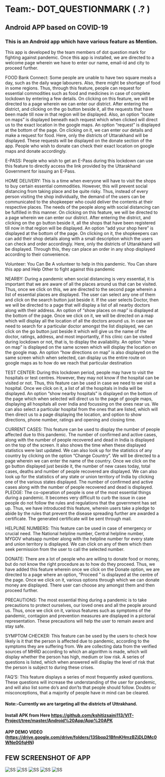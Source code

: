 # Team:- DOT_QUESTIONMARK ( .? )

## Android APP based on COVID-19

### This is an Android app which have various feature as Mention.


This app is developed by the team members of dot question mark for fighting against pandemic.
Once this app is installed, we are directed to a welcome page wherein we have to enter our name, email-id and city to proceed further.

FOOD Bank Connect:
Some people are unable to have two square meals a day, such as the daily wage labourers. Also, there might be shortage of food in some regions. Thus, through this feature, people can request for essential commodities such as food and medicines in case of complete lockdown by entering a few details.
On clicking on this feature, we will be directed to a page wherein we can enter our district. After entering the district, and clicking on the go button beside it, all the requests that have been made till now in that region will be displayed. Also, an option “locate on maps” is displayed beneath each request which when clicked will direct us to the exact location in the google maps. An option “request” is displayed at the bottom of the page. On clicking on it, we can enter our details and make a request for food. Here, only the districts of Uttarakhand will be displayed. These requests will be displayed on the donate section of the app. People who wish to donate can check their exact location on google maps and donate accordingly.

E-PASS:
People who wish to get an E-Pass during this lockdown can use this feature to directly access the link provided by the Uttarakhand Government for issuing an E-Pass.

HOME DELIVERY:
This is a time when everyone will have to visit the shops to buy certain essential commodities. However, this will prevent social distancing from taking place and be quite risky. Thus, instead of every person visiting the shop individually, the demand of the users can be communicated to the shopkeeper who could deliver the contents at their respective places. The needs of the people along with social distancing can be fulfilled in this manner.
On clicking on this feature, we will be directed to a page wherein we can enter our district. After entering the district, and clicking on the go button beside it, all the shops that have been registered till now in that region will be displayed. An option “add your shop here” is displayed at the bottom of the page. On clicking on it, the shopkeepers can can add their shop details along with a small description which the users can check and order accordingly. Here, only the districts of Uttarakhand will be displayed. Through this, they can place an order in any shop displayed according to their convenience.

Volunteer:
You Can Be A volunteer to help in this pandemic. You Can share this app and Help Other to fight against this pandemic

NEARBY:
During a pandemic when social distancing is very essential, it is important that we are aware of all the places around us that can be visited.
Thus, once we click on this, we are directed to the second page wherein a list of essential places are displayed. The user can select any one of them and click on the search button just beside it.
If the user selects Doctor, then we will be directed to a page that will display a list of all nearby doctors along with their address. An option of “show places on map” is displayed at the bottom of the page. Once we click on it, we will be directed on a map which will display all the location of all the doctors around us. In case we need to search for a particular doctor amongst the list displayed, we can click on the go button just beside it which will give us the name of the doctor, ratings, address, and most importantly, if his clinic can be visited during lockdown or not, that is, to display the availability. An option “show on map” is displayed on the same screen which will display the location on the google map. An option “how directions on map” is also displayed on the same screen which when selected, can display us the entire route on google maps as to how do we reach that particular destination

TEST CENTER:
During this lockdown period, people may have to visit the hospitals or test centres. However, they may not know if the hospital can be visited or not.
Thus, this feature can be used in case we need to we visit a hospital. Once we click on it, a list of all the hospitals in India will be displayed. An option “show nearby hospitals” is displayed on the bottom of the page which when selected will direct us to the page of google maps, displaying all hospitals all over India and focussing on the ones near us. We can also select a particular hospital from the ones that are listed, which will then direct us to a page displaying the location, and option to show directions, phone number, ratings and opening and closing time.

CURRENT CASES:
This feature can be used to display the number of people affected due to this pandemic. The number of confirmed and active cases, along with the number of people recovered and dead in India is displayed on the top of the screen. It also shows the time when these displayed statistics were last updated. We can also look up for the statistics of any country by clicking on the option “Change Country”. We will be directed to a page wherein we can enter the name of the country. Once we click on the go button displayed just beside it, the number of new cases today, total cases, deaths and number of people recovered are displayed. We can also look up for the statistics of any state or union territory of India by clicking one of the various states displayed. The number of confirmed and active cases along with the number of people recovered and dead is displayed.
PLEDGE:
The co-operation of people is one of the most essential things during a pandemic. It becomes very difficult to curb the issue in case people do not follow the rules and regulations that the government has set up.
Thus, we have introduced this feature, wherein users take a pledge to abide by the rules that prevent the disease spreading further are awarded a certificate. The generated certificate will be sent through mail.


HELPLINE NUMBERS:
This feature can be used in case of emergency or crucial need. The National helpline number, Central helpline number, MYGOV whatsapp number along with the helpline number for every state and union territory is displayed. We can click on any of them which then seek permission from the user to call the selected number.

DONATE:
There are a lot of people who are willing to donate food or money, but do not know the right procedure as to how do they proceed.
Thus, we have added this feature wherein once we click on the Donate option, we are directed to a page where an option, “Proceed ” is displayed at the centre of the page. Once we click on it, various options through which we can donate money are displayed. There user can choose any amongst them and then proceed further.

PRECAUTIONS:
The most essential thing during a pandemic is to take precautions to protect ourselves, our loved ones and all the people around us. Thus, once we click on it, various features such as symptoms of the pandemic, contagion and prevention measures are displayed in a pictorial representation. These precautions will help the user to remain aware and stay safe.

SYMPTOM CHECKER:
This feature can be used by the users to check how likely is it that the person is affected due to pandemic, according to the symptoms they are suffering from. We are collecting data from the verified sources of MHRD according to which an algorithm is made, which will display whether the person has high, medium or low risk. A series of questions is listed, which when answered will display the level of risk that the person is subject to during these crises.

FAQ’S:
This feature displays a series of most frequently asked questions. These questions will increase the understanding of the user for pandemic, and will also list some do’s and don’ts that people should follow. Doubts or misconceptions, that a majority of people have in mind can be cleared.


#### Note:-Currently we are targeting all the districts of Uttrakhand.

#### Install APK from Here https://github.com/kshitizsaini113/VIT-Project/tree/master/Android%20App/App%20APK

#### APP DEMO VIDEO (https://drive.google.com/drive/folders/13Sbop21BfmKHmzBZjDLDMc0WNe0GfqHN)
## FEW SCREENSHOT OF APP

![ SS](https://github.com/mrsarthak001/IncubateIND-Hackathon/blob/master/App%20Screenshot/1%20(5).jpg) ![ SS](https://github.com/mrsarthak001/IncubateIND-Hackathon/blob/master/App%20Screenshot/1%20(4).jpg) ![ SS](https://github.com/mrsarthak001/IncubateIND-Hackathon/blob/master/App%20Screenshot/1%20(2).jpg) ![ SS](https://github.com/mrsarthak001/IncubateIND-Hackathon/blob/master/App%20Screenshot/1%20(3).jpg) ![ SS](https://github.com/mrsarthak001/IncubateIND-Hackathon/blob/master/App%20Screenshot/1%20(1).jpg)

